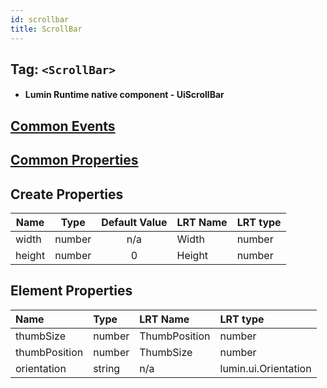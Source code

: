 ```yaml
---
id: scrollbar
title: ScrollBar
---
```


## Tag: `<ScrollBar>`

- #### Lumin Runtime native component - UiScrollBar

## [Common Events](../Events.md)

## [Common Properties](../Properties.md)

## Create Properties

| Name   | Type   | Default Value | LRT Name | LRT type |
| ------ | ------ | :-----------: | -------- | -------- |
| width  | number |      n/a      | Width    | number   |
| height | number |       0       | Height   | number   |

## Element Properties

| Name          | Type   | LRT Name      | LRT type             |
| :------------ | :----- | :------------ | :------------------- |
| thumbSize     | number | ThumbPosition | number               |
| thumbPosition | number | ThumbSize     | number               |
| orientation   | string | n/a           | lumin.ui.Orientation |
